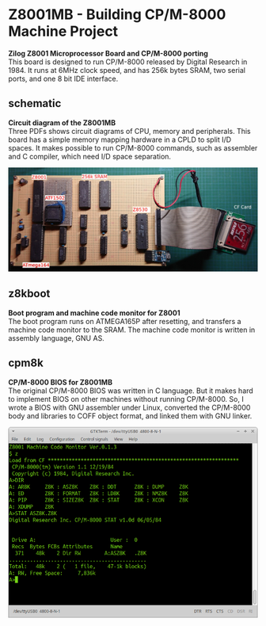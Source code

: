 # Z8001MB - Building CP/M-8000 Machine Project 
**Zilog Z8001 Microprocessor Board and CP/M-8000 porting**    
This board is designed to run CP/M-8000 released by Digital Research in 1984. It runs at 6MHz clock speed, and has 256k bytes SRAM, two serial ports, and one 8 bit IDE interface. 

## schematic
**Circuit diagram of the Z8001MB**    
Three PDFs shows circuit diagrams of CPU, memory and peripherals. This board has a simple memory mapping hardware in a CPLD to split I/D spaces. It makes possible to run CP/M-8000 commands, such as assembler and C compiler, which need I/D space separation.

![Z8001MB](./schematic/Z8001MB.JPG) 

## z8kboot
**Boot program and machine code monitor for Z8001**  
The boot program runs on ATMEGA165P after resetting, and transfers a machine code monitor to the SRAM.  The machine code monitor is written in assembly language, GNU AS.

## cpm8k
**CP/M-8000 BIOS for Z8001MB**    
The original CP/M-8000 BIOS was written in C language. But it makes hard to implement BIOS on other machines without running CP/M-8000. So, I wrote a BIOS with GNU assembler under Linux, converted the CP/M-8000 body and libraries to COFF object format, and linked them with GNU linker. 

![cpm8k](./cpm8k/cpm8k-1.png)
